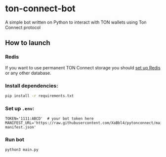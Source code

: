 # ton-connect-bot
A simple bot written on Python to interact with TON wallets using Ton Connect protocol

## How to launch

### Redis
If you want to use permanent TON Connect storage you should [set up Redis](https://redis.io/docs/getting-started/) or any other database.


### Install dependencies:

```bash
pip install -r requirements.txt
```

### Set up `.env`:

```dotenv
TOKEN='1111:ABCD'  # your bot token here
MANIFEST_URL='https://raw.githubusercontent.com/XaBbl4/pytonconnect/main/pytonconnect-manifest.json'
```

### Run bot

```python
python3 main.py
```
